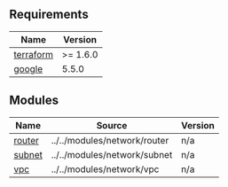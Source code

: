 <!-- BEGIN_TF_DOCS -->
## Requirements

| Name | Version |
|------|---------|
| <a name="requirement_terraform"></a> [terraform](#requirement\_terraform) | >= 1.6.0 |
| <a name="requirement_google"></a> [google](#requirement\_google) | 5.5.0 |

## Modules

| Name | Source | Version |
|------|--------|---------|
| <a name="module_router"></a> [router](#module\_router) | ../../modules/network/router | n/a |
| <a name="module_subnet"></a> [subnet](#module\_subnet) | ../../modules/network/subnet | n/a |
| <a name="module_vpc"></a> [vpc](#module\_vpc) | ../../modules/network/vpc | n/a |
<!-- END_TF_DOCS -->

